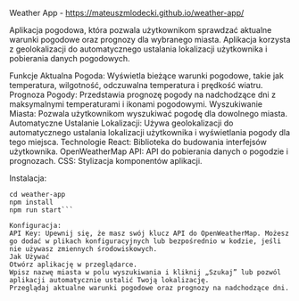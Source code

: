 Weather App - https://mateuszmlodecki.github.io/weather-app/

Aplikacja pogodowa, która pozwala użytkownikom sprawdzać aktualne warunki pogodowe oraz prognozy dla wybranego miasta. Aplikacja korzysta z geolokalizacji do automatycznego ustalania lokalizacji użytkownika i pobierania danych pogodowych.

Funkcje
Aktualna Pogoda: Wyświetla bieżące warunki pogodowe, takie jak temperatura, wilgotność, odczuwalna temperatura i prędkość wiatru.
Prognoza Pogody: Przedstawia prognozę pogody na nadchodzące dni z maksymalnymi temperaturami i ikonami pogodowymi.
Wyszukiwanie Miasta: Pozwala użytkownikom wyszukiwać pogodę dla dowolnego miasta.
Automatyczne Ustalanie Lokalizacji: Używa geolokalizacji do automatycznego ustalania lokalizacji użytkownika i wyświetlania pogody dla tego miejsca.
Technologie
React: Biblioteka do budowania interfejsów użytkownika.
OpenWeatherMap API: API do pobierania danych o pogodzie i prognozach.
CSS: Stylizacja komponentów aplikacji.

Instalacja:

````git clone https://github.com/MateuszMlodecki/weather-app.git
cd weather-app
npm install
npm run start```

Konfiguracja:
API Key: Upewnij się, że masz swój klucz API do OpenWeatherMap. Możesz go dodać w plikach konfiguracyjnych lub bezpośrednio w kodzie, jeśli nie używasz zmiennych środowiskowych.
Jak Używać
Otwórz aplikację w przeglądarce.
Wpisz nazwę miasta w polu wyszukiwania i kliknij „Szukaj” lub pozwól aplikacji automatycznie ustalić Twoją lokalizację.
Przeglądaj aktualne warunki pogodowe oraz prognozy na nadchodzące dni.
````
